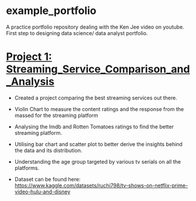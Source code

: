 # example_portfolio
A practice portfolio repository dealing with the Ken Jee video on youtube. First step to designing data science/ data analyst portfolio.
# [Project 1: Streaming_Service_Comparison_and_Analysis](https://github.com/parzivalkairav/streaming-service-analysis) 
* Created a project comparing the best streaming services out there.
* Violin Chart to measure the content ratings and the response from the massed for the streaming platform
* Analysing the Imdb and Rotten Tomatoes ratings to find the better streaming platform.
* Utilising bar chart and scatter plot to better derive the insights behind the data and its distribution. 
* Understanding the age group targeted by various tv serials on all the platforms.

* Dataset can be found here: https://www.kaggle.com/datasets/ruchi798/tv-shows-on-netflix-prime-video-hulu-and-disney 

![]()



